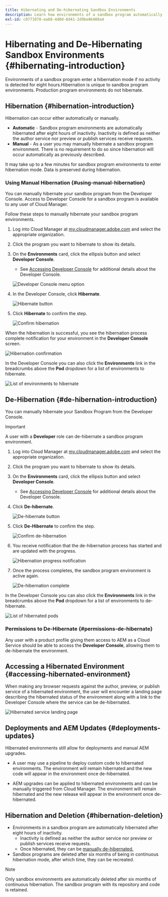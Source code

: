 ```yaml
---
title: Hibernating and De-hibernating Sandbox Environments 
description: Learn how environments of a sandbox program automatically enter a hibernation mode and how you can de-hibernate them.
exl-id: c0771078-ea68-4d0d-8d41-2d9be86408a4
---
```


# Hibernating and De-Hibernating Sandbox Environments {#hibernating-introduction}

Environments of a sandbox program enter a hibernation mode if no activity is detected for eight hours.Hibernation is unique to sandbox program environments. Production program environments do not hibernate.

## Hibernation {#hibernation-introduction}

Hibernation can occur either automatically or manually. 

* **Automatic** - Sandbox program environments are automatically hibernated after eight hours of inactivity. Inactivity is defined as neither the author service nor preview or publish services receive requests.
* **Manual** - As a user you may manually hibernate a sandbox program environment. There is no requirement to do so since hibernation will occur automatically as previously described.

It may take up to a few minutes for sandbox program environments to enter hibernation mode. Data is preserved during hibernation.

### Using Manual Hibernation {#using-manual-hibernation}

You can manually hibernate your sandbox program from the Developer Console. Access to Developer Console for a sandbox program is available to any user of Cloud Manager.

Follow these steps to manually hibernate your sandbox program environments.

1. Log into Cloud Manager at [my.cloudmanager.adobe.com](https://my.cloudmanager.adobe.com/) and select the appropriate organization.

1. Click the program you want to hibernate to show its details.

1. On the **Environments** card, click the ellipsis button and select **Developer Console**. 

   * See [Accessing Developer Console](/help/implementing/cloud-manager/manage-environments.md#accessing-developer-console) for additional details about the Developer Console.

   ![Developer Console menu option](assets/developer-console-menu-option.png)

1. In the Developer Console, click **Hibernate**.

   ![Hibernate button](assets/hibernate-1.png)

1. Click **Hibernate** to confirm the step.

   ![Confirm hibernation](assets/hibernate-2.png)

When the hibernation is successful, you see the hibernation process complete notification for your environment in the **Developer Console** screen.

![Hibernation confirmation](assets/hibernate-4.png)

In the Developer Console you can also click the **Environments** link in the breadcrumbs above the **Pod** dropdown for a list of environments to hibernate.

![List of environments to hibernate](assets/hibernate-1b.png)

## De-Hibernation {#de-hibernation-introduction}

You can manually hibernate your Sandbox Program from the Developer Console. 

>[!IMPORTANT]
>
>A user with a **Developer** role can de-hibernate a sandbox program environment.

1. Log into Cloud Manager at [my.cloudmanager.adobe.com](https://my.cloudmanager.adobe.com/) and select the appropriate organization.

1. Click the program you want to hibernate to show its details.

1. On the **Environments** card, click the ellipsis button and select **Developer Console**. 

   * See [Accessing Developer Console](/help/implementing/cloud-manager/manage-environments.md#accessing-developer-console) for additional details about the Developer Console.

1. Click **De-hibernate**.

    ![De-hibernate button](assets/de-hibernation-img1.png)
    
1. Click **De-Hibernate** to confirm the step.

   ![Confirm de-hibernation](assets/de-hibernation-img2.png)

1. You receive notification that the de-hibernation process has started and are updated with the progress.
   
   ![Hibernation progress notification](assets/de-hibernation-img3.png)
   
1. Once the process completes, the sandbox program environment is active again.
 
   ![De-hibernation complete](assets/de-hibernation-img4.png)


In the Developer Console you can also click the **Environments** link in the breadcrumbs above the **Pod** dropdown for a list of environments to de-hibernate.
 
![List of hibernated pods](assets/de-hibernate-1b.png)

### Permissions to De-Hibernate {#permissions-de-hibernate}

Any user with a product profile giving them access to AEM as a Cloud Service should be able to access the **Developer Console**, allowing them to de-hibernate the environment. 

## Accessing a Hibernated Environment {#accessing-hibernated-environment}

When making any browser requests against the author, preview, or publish service of a hibernated environment, the user will encounter a landing page describing the hibernated status of the environment along with a link to the Developer Console where the service can be de-hibernated.

![Hibernated service landing page](assets/de-hibernation-img5.png)

## Deployments and AEM Updates {#deployments-updates}

Hibernated environments still allow for deployments and manual AEM upgrades.

* A user may use a pipeline to deploy custom code to hibernated environments. The environment will remain hibernated and the new code will appear in the environment once de-hibernated.

* AEM upgrades can be applied to hibernated environments and can be manually triggered from Cloud Manager. The environment will remain hibernated and the new release will appear in the environment once de-hibernated.

## Hibernation and Deletion {#hibernation-deletion}

* Environments in a sandbox program are automatically hibernated after eight hours of inactivity. 
  * Inactivity is defined as neither the author service nor preview or publish services receive requests.
  * Once hibernated, they can be [manually de-hibernated.](#de-hibernation-introduction)
* Sandbox programs are deleted after six months of being in continuous hibernation mode, after which time, they can be recreated.

>[!NOTE]
>
>Only sandbox environments are automatically deleted after six months of continuous hibernation. The sandbox program with its repository and code is retained.
